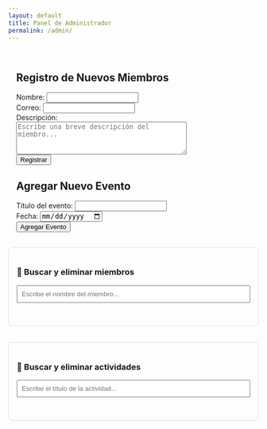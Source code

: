 ```yaml
---
layout: default
title: Panel de Administrador
permalink: /admin/
---
```


<section id="registro-miembros" style="padding: 1rem;">
  <h2>Registro de Nuevos Miembros</h2>
  <form id="form-miembro">
    <label>Nombre: <input type="text" name="nombre" required /></label><br />
    <label>Correo: <input type="email" name="correo" required /></label><br />
    <label>Descripción: <br />
    <textarea name="descripcion" rows="4" cols="40" placeholder="Escribe una breve descripción del miembro..."></textarea></label><br />
    <button type="submit">Registrar</button>
  </form>

  <h2>Agregar Nuevo Evento</h2>
  <form id="form-evento">
    <label>Título del evento: <input type="text" name="titulo" required /></label><br />
    <label>Fecha: <input type="date" name="fecha" required /></label><br />
    <button type="submit">Agregar Evento</button>
  </form>
</section>

<div class="admin-section">
  <h3>🔎 Buscar y eliminar miembros</h3>
  <input type="text" id="buscar-miembro" placeholder="Escribe el nombre del miembro...">
  <ul id="lista-miembros"></ul>
</div>

<div class="admin-section">
  <h3>🔎 Buscar y eliminar actividades</h3>
  <input type="text" id="buscar-actividad" placeholder="Escribe el título de la actividad...">
  <ul id="lista-actividades"></ul>
</div>

<!-- Firebase v9 (compat) -->
<script src="https://www.gstatic.com/firebasejs/9.23.0/firebase-app-compat.js"></script>
<script src="https://www.gstatic.com/firebasejs/9.23.0/firebase-firestore-compat.js"></script>

<!-- Configuración Firebase -->
<script type="module" src="/firebase-config.js"></script>

<!-- Lógica de administrador -->
<script type="module" src="/assets/js/admin.js"></script>

<!-- Form handler (si usas envío con toast) -->
<script type="module" src="/assets/js/form-handler.js"></script>

<style>
.admin-section {
  margin-bottom: 2rem;
  background: #fdfdfd;
  border: 1px solid #ddd;
  padding: 1rem;
  border-radius: 8px;
}
.admin-section input {
  width: 100%;
  padding: 0.5rem;
  margin-bottom: 1rem;
}
.admin-section ul {
  list-style: none;
  padding: 0;
}
.admin-section li {
  background: #fff8dc;
  margin-bottom: 0.5rem;
  padding: 0.6rem;
  border-radius: 6px;
  display: flex;
  justify-content: space-between;
  align-items: center;
}
.admin-section button {
  background: red;
  color: white;
  border: none;
  padding: 0.3rem 0.6rem;
  border-radius: 4px;
  cursor: pointer;
}
.admin-section button:hover {
  background: darkred;
}
</style>
